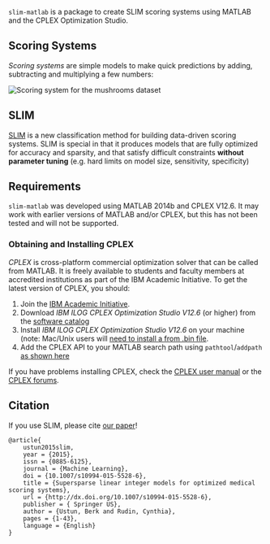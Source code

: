 ``slim-matlab`` is a package to create SLIM scoring systems using MATLAB and the CPLEX Optimization Studio.

## Scoring Systems

*Scoring systems* are simple models to make quick predictions by adding, subtracting and multiplying a few numbers:

![Scoring system for the mushrooms dataset](https://github.com/ustunb/slim_for_matlab/blob/master/images/slim_mushroom.png)

## SLIM

[SLIM](http://http//arxiv.org/abs/1502.04269/) is a new classification method for building data-driven scoring systems. SLIM is special in that it produces models that are fully optimized for accuracy and sparsity, and that satisfy difficult constraints **without parameter tuning** (e.g. hard limits on model size, sensitivity, specificity)

## Requirements

``slim-matlab`` was developed using MATLAB 2014b and CPLEX V12.6. It may work with earlier versions of MATLAB and/or CPLEX, but this has not been tested and will not be supported.

### Obtaining and Installing CPLEX

*CPLEX* is cross-platform commercial optimization solver that can be called from MATLAB. It is freely available to students and faculty members at accredited institutions as part of the IBM Academic Initiative. To get the latest version of CPLEX, you should:

1. Join the [IBM Academic Initiative](https://ibm.onthehub.com/WebStore/Account/SelectVerificationType.aspx).
2. Download *IBM ILOG CPLEX Optimization Studio V12.6* (or higher) from the [software catalog](https://ibm.onthehub.com/WebStore/OfferingDetails.aspx?o=6fcc1096-7169-e611-9420-b8ca3a5db7a1)
3. Install *IBM ILOG CPLEX Optimization Studio V12.6* on your machine (note: Mac/Unix users will [need to install a from .bin file](http://www-01.ibm.com/support/docview.wss?uid=swg21444285).
4. Add the CPLEX API to your MATLAB search path using ``pathtool``/``addpath`` [as shown here](http://www-01.ibm.com/support/knowledgecenter/SSSA5P_12.6.1/ilog.odms.cplex.help/CPLEX/MATLAB/topics/gs_install.html)

If you have problems installing CPLEX, check the [CPLEX user manual](http://www-01.ibm.com/support/knowledgecenter/SSSA5P/welcome) or the [CPLEX forums](https://www.ibm.com/developerworks/community/forums/html/forum?id=11111111-0000-0000-0000-000000002059).

## Citation 

If you use SLIM, please cite [our paper](http://http//arxiv.org/abs/1502.04269/)! 
     
```
@article{
    ustun2015slim,
    year = {2015},
    issn = {0885-6125},
    journal = {Machine Learning},
    doi = {10.1007/s10994-015-5528-6},
    title = {Supersparse linear integer models for optimized medical scoring systems},
    url = {http://dx.doi.org/10.1007/s10994-015-5528-6},
    publisher = { Springer US},
    author = {Ustun, Berk and Rudin, Cynthia},
    pages = {1-43},
    language = {English}
}
```


